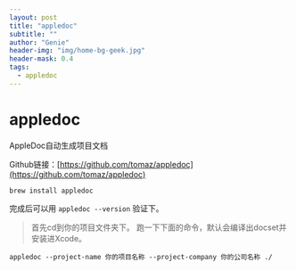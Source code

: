 ```yaml
---
layout: post
title: "appledoc"
subtitle: ""
author: "Genie"
header-img: "img/home-bg-geek.jpg"
header-mask: 0.4
tags:
  - appledoc
---
```


# appledoc
AppleDoc自动生成项目文档

Github链接：[https://github.com/tomaz/appledoc](https://github.com/tomaz/appledoc)

``` 
brew install appledoc
```
完成后可以用  ` appledoc --version ` 验证下。

> 首先cd到你的项目文件夹下。
跑一下下面的命令，默认会编译出docset并安装进Xcode。

` appledoc --project-name 你的项目名称 --project-company 你的公司名称 ./ `
